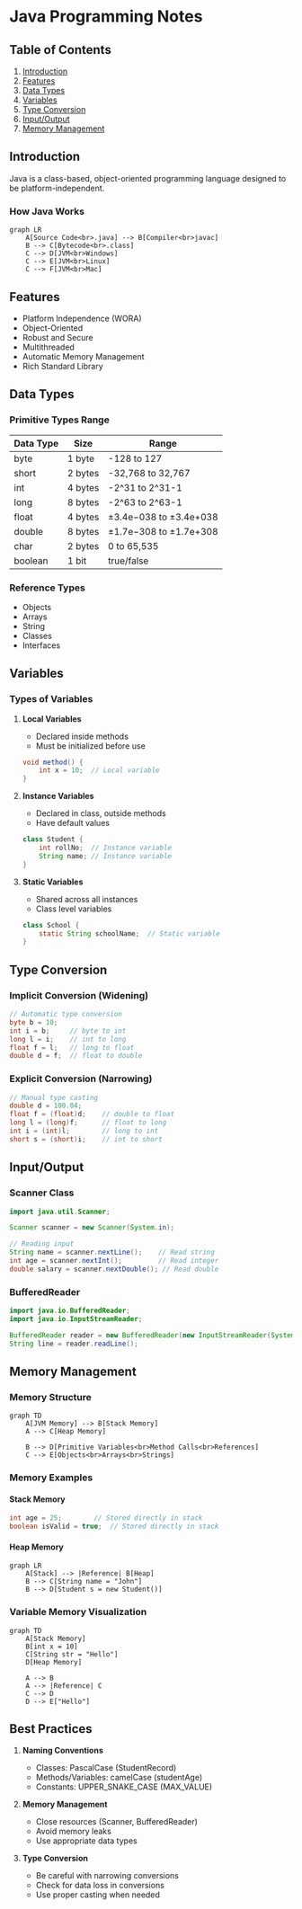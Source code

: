 # Java Programming Notes

## Table of Contents
1. [Introduction](#introduction)
2. [Features](#features)
3. [Data Types](#data-types)
4. [Variables](#variables)
5. [Type Conversion](#type-conversion)
6. [Input/Output](#input-output)
7. [Memory Management](#memory-management)

## Introduction

Java is a class-based, object-oriented programming language designed to be platform-independent.

### How Java Works
```mermaid
graph LR
    A[Source Code<br>.java] --> B[Compiler<br>javac]
    B --> C[Bytecode<br>.class]
    C --> D[JVM<br>Windows]
    C --> E[JVM<br>Linux]
    C --> F[JVM<br>Mac]
```

## Features

- Platform Independence (WORA)
- Object-Oriented
- Robust and Secure
- Multithreaded
- Automatic Memory Management
- Rich Standard Library

## Data Types

### Primitive Types Range

| Data Type | Size | Range |
|-----------|------|-------|
| byte | 1 byte | -128 to 127 |
| short | 2 bytes | -32,768 to 32,767 |
| int | 4 bytes | -2^31 to 2^31-1 |
| long | 8 bytes | -2^63 to 2^63-1 |
| float | 4 bytes | ±3.4e−038 to ±3.4e+038 |
| double | 8 bytes | ±1.7e−308 to ±1.7e+308 |
| char | 2 bytes | 0 to 65,535 |
| boolean | 1 bit | true/false |

### Reference Types
- Objects
- Arrays
- String
- Classes
- Interfaces

## Variables

### Types of Variables
1. **Local Variables**
    - Declared inside methods
    - Must be initialized before use
   ```java
   void method() {
       int x = 10;  // Local variable
   }
   ```

2. **Instance Variables**
    - Declared in class, outside methods
    - Have default values
   ```java
   class Student {
       int rollNo;  // Instance variable
       String name; // Instance variable
   }
   ```

3. **Static Variables**
    - Shared across all instances
    - Class level variables
   ```java
   class School {
       static String schoolName;  // Static variable
   }
   ```

## Type Conversion

### Implicit Conversion (Widening)
```java
// Automatic type conversion
byte b = 10;
int i = b;     // byte to int
long l = i;    // int to long
float f = l;   // long to float
double d = f;  // float to double
```

### Explicit Conversion (Narrowing)
```java
// Manual type casting
double d = 100.04;
float f = (float)d;    // double to float
long l = (long)f;      // float to long
int i = (int)l;        // long to int
short s = (short)i;    // int to short
```

## Input/Output

### Scanner Class
```java
import java.util.Scanner;

Scanner scanner = new Scanner(System.in);

// Reading input
String name = scanner.nextLine();    // Read string
int age = scanner.nextInt();         // Read integer
double salary = scanner.nextDouble(); // Read double
```

### BufferedReader
```java
import java.io.BufferedReader;
import java.io.InputStreamReader;

BufferedReader reader = new BufferedReader(new InputStreamReader(System.in));
String line = reader.readLine();
```

## Memory Management

### Memory Structure
```mermaid
graph TD
    A[JVM Memory] --> B[Stack Memory]
    A --> C[Heap Memory]
    
    B --> D[Primitive Variables<br>Method Calls<br>References]
    C --> E[Objects<br>Arrays<br>Strings]
```

### Memory Examples

#### Stack Memory
```java
int age = 25;        // Stored directly in stack
boolean isValid = true;  // Stored directly in stack
```

#### Heap Memory
```mermaid
graph LR
    A[Stack] --> |Reference| B[Heap]
    B --> C[String name = "John"]
    B --> D[Student s = new Student()]
```

### Variable Memory Visualization
```mermaid
graph TD
    A[Stack Memory]
    B[int x = 10]
    C[String str = "Hello"]
    D[Heap Memory]
    
    A --> B
    A --> |Reference| C
    C --> D
    D --> E["Hello"]
```

## Best Practices

1. **Naming Conventions**
    - Classes: PascalCase (StudentRecord)
    - Methods/Variables: camelCase (studentAge)
    - Constants: UPPER_SNAKE_CASE (MAX_VALUE)

2. **Memory Management**
    - Close resources (Scanner, BufferedReader)
    - Avoid memory leaks
    - Use appropriate data types

3. **Type Conversion**
    - Be careful with narrowing conversions
    - Check for data loss in conversions
    - Use proper casting when needed